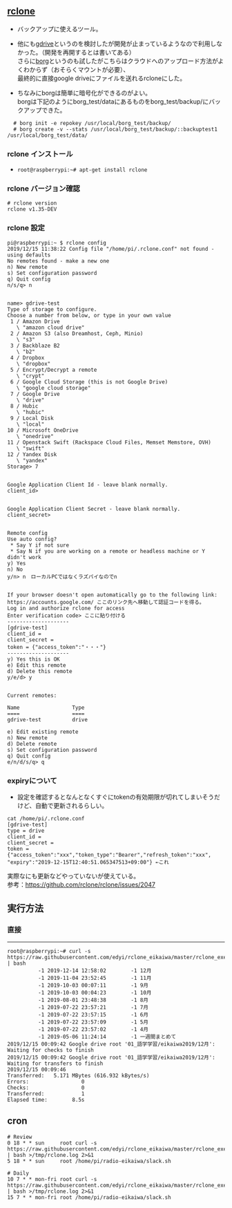 ## [rclone](https://github.com/rclone/rclone)
- バックアップに使えるツール。
- 他にも[gdrive](https://github.com/gdrive-org/gdrive)というのを検討したが開発が止まっているようなので利用しなかった。（開発を再開するとは書いてある）  
さらに[borg](https://github.com/borgbackup/borg)というのも試したがこちらはクラウドへのアップロード方法がよくわからず（おそらくマウントが必要）、  
最終的に直接google driveにファイルを送れるrcloneにした。  


- ちなみにborgは簡単に暗号化ができるのがよい。  
borgは下記のようにborg_test/dataにあるものをborg_test/backup/にバックアップできた。
```
  # borg init -e repokey /usr/local/borg_test/backup/
  # borg create -v --stats /usr/local/borg_test/backup/::backuptest1 /usr/local/borg_test/data/
```

### rclone インストール
- `root@raspberrypi:~# apt-get install rclone`

### rclone バージョン確認
```
# rclone version
rclone v1.35-DEV
```

### rclone 設定
```
pi@raspberrypi:~ $ rclone config
2019/12/15 11:38:22 Config file "/home/pi/.rclone.conf" not found - using defaults
No remotes found - make a new one
n) New remote
s) Set configuration password
q) Quit config
n/s/q> n


name> gdrive-test
Type of storage to configure.
Choose a number from below, or type in your own value
 1 / Amazon Drive
   \ "amazon cloud drive"
 2 / Amazon S3 (also Dreamhost, Ceph, Minio)
   \ "s3"
 3 / Backblaze B2
   \ "b2"
 4 / Dropbox
   \ "dropbox"
 5 / Encrypt/Decrypt a remote
   \ "crypt"
 6 / Google Cloud Storage (this is not Google Drive)
   \ "google cloud storage"
 7 / Google Drive
   \ "drive"
 8 / Hubic
   \ "hubic"
 9 / Local Disk
   \ "local"
10 / Microsoft OneDrive
   \ "onedrive"
11 / Openstack Swift (Rackspace Cloud Files, Memset Memstore, OVH)
   \ "swift"
12 / Yandex Disk
   \ "yandex"
Storage> 7


Google Application Client Id - leave blank normally.
client_id>


Google Application Client Secret - leave blank normally.
client_secret>


Remote config
Use auto config?
 * Say Y if not sure
 * Say N if you are working on a remote or headless machine or Y didn't work
y) Yes
n) No
y/n> n　ローカルPCではなくラズパイなのでn


If your browser doesn't open automatically go to the following link: https://accounts.google.com/ ここのリンク先へ移動して認証コードを得る。
Log in and authorize rclone for access
Enter verification code> ここに貼り付ける
--------------------
[gdrive-test]
client_id =
client_secret =
token = {"access_token":"・・・"}
--------------------
y) Yes this is OK
e) Edit this remote
d) Delete this remote
y/e/d> y


Current remotes:

Name                 Type
====                 ====
gdrive-test          drive

e) Edit existing remote
n) New remote
d) Delete remote
s) Set configuration password
q) Quit config
e/n/d/s/q> q
```


### expiryについて
- 設定を確認するとなんとなくすぐにtokenの有効期限が切れてしまいそうだけど、自動で更新されるらしい。
```
cat /home/pi/.rclone.conf
[gdrive-test]
type = drive
client_id =
client_secret =
token = {"access_token":"xxx","token_type":"Bearer","refresh_token":"xxx",
"expiry":"2019-12-15T12:40:51.065347513+09:00"} ←これ
```
実際なにも更新などやっていないが使えている。  
参考：https://github.com/rclone/rclone/issues/2047


## 実行方法
### 直接
----
```
root@raspberrypi:~# curl -s https://raw.githubusercontent.com/edyi/rclone_eikaiwa/master/rclone_exec.sh | bash
          -1 2019-12-14 12:58:02        -1 12月
          -1 2019-11-04 23:52:45        -1 11月
          -1 2019-10-03 00:07:11        -1 9月
          -1 2019-10-03 00:04:23        -1 10月
          -1 2019-08-01 23:48:38        -1 8月
          -1 2019-07-22 23:57:21        -1 7月
          -1 2019-07-22 23:57:15        -1 6月
          -1 2019-07-22 23:57:09        -1 5月
          -1 2019-07-22 23:57:02        -1 4月
          -1 2019-05-06 11:24:14        -1 一週間まとめて
2019/12/15 00:09:42 Google drive root '01_語学学習/eikaiwa2019/12月': Waiting for checks to finish
2019/12/15 00:09:42 Google drive root '01_語学学習/eikaiwa2019/12月': Waiting for transfers to finish
2019/12/15 00:09:46
Transferred:   5.171 MBytes (616.932 kBytes/s)
Errors:                 0
Checks:                 0
Transferred:            1
Elapsed time:        8.5s
```

cron
-----
```
# Review
0 18 * * sun     root curl -s https://raw.githubusercontent.com/edyi/rclone_eikaiwa/master/rclone_exec.sh | bash >/tmp/rclone.log 2>&1
5 18 * * sun     root /home/pi/radio-eikaiwa/slack.sh

# Daily
10 7 * * mon-fri root curl -s https://raw.githubusercontent.com/edyi/rclone_eikaiwa/master/rclone_exec.sh | bash >/tmp/rclone.log 2>&1
15 7 * * mon-fri root /home/pi/radio-eikaiwa/slack.sh
```